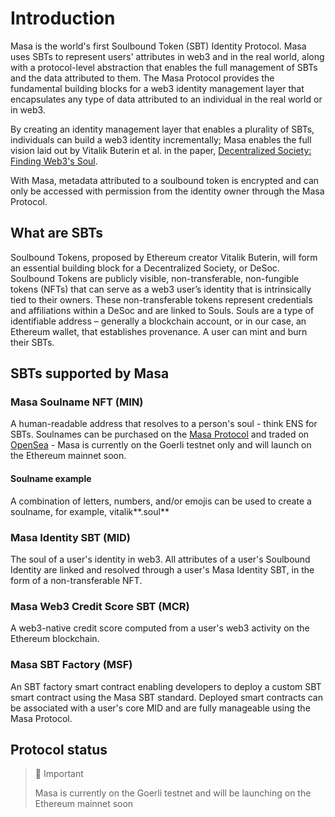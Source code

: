 # Introduction

Masa is the world's first Soulbound Token (SBT) Identity Protocol. Masa uses SBTs to represent users' attributes in web3
and in the real world, along with a protocol-level abstraction that enables the full management of SBTs and the data
attributed to them. The Masa Protocol provides the fundamental building blocks for a web3 identity management layer that
encapsulates any type of data attributed to an individual in the real world or in web3.

By creating an identity management layer that enables a plurality of SBTs, individuals can build a web3 identity
incrementally; Masa enables the full vision laid out by Vitalik Buterin et al. in the
paper, [Decentralized Society: Finding Web3's Soul](https://papers.ssrn.com/sol3/papers.cfm?abstract_id=4105763).

With Masa, metadata attributed to a soulbound token is encrypted and can only be accessed with permission from the
identity owner through the Masa Protocol.

## What are SBTs

Soulbound Tokens, proposed by Ethereum creator Vitalik Buterin, will form an essential building block for a
Decentralized Society, or DeSoc. Soulbound Tokens are publicly visible, non-transferable, non-fungible tokens (NFTs)
that can serve as a web3 user’s identity that is intrinsically tied to their owners. These non-transferable tokens
represent credentials and affiliations within a DeSoc and are linked to Souls. Souls are a type of identifiable address
– generally a blockchain account, or in our case, an Ethereum wallet, that establishes provenance. A user can mint and
burn their SBTs.

## SBTs supported by Masa

### Masa Soulname NFT (MIN)

A human-readable address that resolves to a person's soul - think ENS for SBTs. Soulnames can be purchased on
the [Masa Protocol](https://beta.claimyoursoul.masa.finance/) and traded
on [OpenSea](https://testnets.opensea.io/collection/masa-identity-name-v2) - Masa is currently on the Goerli testnet
only and will launch on the Ethereum mainnet soon.

#### Soulname example

A combination of letters, numbers, and/or emojis can be used to create a soulname, for example, vitalik**.soul**

### Masa Identity SBT (MID)

The soul of a user's identity in web3. All attributes of a user's Soulbound Identity are linked and resolved through a
user's Masa Identity SBT, in the form of a non-transferable NFT.

### Masa Web3 Credit Score SBT (MCR)

A web3-native credit score computed from a user's web3 activity on the Ethereum blockchain.

### Masa SBT Factory (MSF)

An SBT factory smart contract enabling developers to deploy a custom SBT smart contract using the Masa SBT standard.
Deployed smart contracts can be associated with a user's core MID and are fully manageable using the Masa Protocol.

## Protocol status

> 🚧 Important
>
> Masa is currently on the Goerli testnet and will be launching on the Ethereum mainnet soon